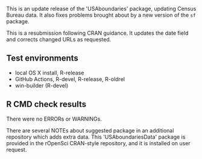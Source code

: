 This is an update release of the 'USAboundaries' package, updating Census Bureau
data. It also fixes problems brought about by a new version of the `sf` package.

This is a resubmission following CRAN guidance. It updates the date field and corrects changed URLs as requested.

## Test environments

* local OS X install, R-release
* GitHub Actions, R-devel, R-release, R-oldrel 
* win-builder (R-devel)

## R CMD check results

There were no ERRORs or WARNINGs.

There are several NOTEs about suggested package in an additional repository which adds extra data. This 'USAboundariesData' package is provided in the rOpenSci CRAN-style repository, and it is installed on user request.
